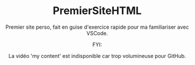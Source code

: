 <h1 align="center" > PremierSiteHTML</h1>
<p align="center"> Premier site perso, fait en guise d'exercice rapide pour ma familiariser avec VSCode.</p>
<p align="center">FYI:</p>
<p align="center"> La vidéo 'my content' est indisponible car trop volumineuse pour GitHub.</p>
